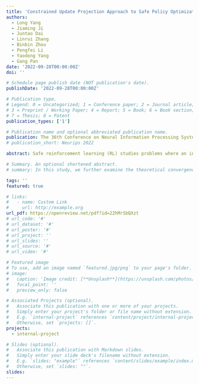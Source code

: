 ```yaml
---
title: 'Constrained Update Projection Approach to Safe Policy Optimization'
authors:
  - Long Yang
  - Jiaming Ji
  - Juntao Dai
  - Linrui Zhang
  - Binbin Zhou
  - Pengfei Li
  - Yaodong Yang
  - Gang Pan
date: '2022-09-28T00:00:00Z'
doi: ''

# Schedule page publish date (NOT publication's date).
publishDate: '2022-09-28T00:00:00Z'

# Publication type.
# Legend: 0 = Uncategorized; 1 = Conference paper; 2 = Journal article;
# 3 = Preprint / Working Paper; 4 = Report; 5 = Book; 6 = Book section;
# 7 = Thesis; 8 = Patent
publication_types: ['1']

# Publication name and optional abbreviated publication name.
publication: The 36th Conference on Neural Information Processing Systems (NeurIPS 2022)
# publication_short: Neurips 2022

abstract: Safe reinforcement learning (RL) studies problems where an intelligent agent has to not only maximize reward but also avoid exploring unsafe areas. In this study, we propose CUP, a novel policy optimization method based on Constrained Update Projection framework that enjoys rigorous safety guarantee. Central to our CUP development is the newly proposed surrogate functions along with the performance bound. Compared to previous safe reinforcement learning methods, CUP enjoys the benefits of 1) CUP generalizes the surrogate functions to generalized advantage estimator (GAE), leading to strong empirical performance. 2) CUP unifies performance bounds, providing a better understanding and interpretability for some existing algorithms; 3) CUP provides a non-convex implementation via only first-order optimizers, which does not require any strong approximation on the convexity of the objectives. To validate our CUP method, we compared CUP against a comprehensive list of safe RL baselines on a wide range of tasks. Experiments show the effectiveness of CUP both in terms of reward and safety constraint satisfaction. We have opened the source code of CUP at https://github.com/zmsn-2077/CUP-safe-rl.

# Summary. An optional shortened abstract.
# summary: In this study, we further examine the theoretical convergence rate and sample complexity of such regret minimization-based double oracle methods, utilizing a unified framework called RegretMinimizing Double Oracle.

tags: ''
featured: true

# links:
#   - name: Custom Link
#     url: http://example.org
url_pdf: https://openreview.net/pdf?id=22hMrSbQXzt
# url_code: '#'
# url_dataset: '#'
# url_poster: '#'
# url_project: ''
# url_slides: ''
# url_source: '#'
# url_video: '#'

# Featured image
# To use, add an image named `featured.jpg/png` to your page's folder.
# image:
#   caption: 'Image credit: [**Unsplash**](https://unsplash.com/photos/pLCdAaMFLTE)'
#   focal_point: ''
#   preview_only: false

# Associated Projects (optional).
#   Associate this publication with one or more of your projects.
#   Simply enter your project's folder or file name without extension.
#   E.g. `internal-project` references `content/project/internal-project/index.md`.
#   Otherwise, set `projects: []`.
projects:
  - internal-project

# Slides (optional).
#   Associate this publication with Markdown slides.
#   Simply enter your slide deck's filename without extension.
#   E.g. `slides: "example"` references `content/slides/example/index.md`.
#   Otherwise, set `slides: ""`.
slides:
---
```

